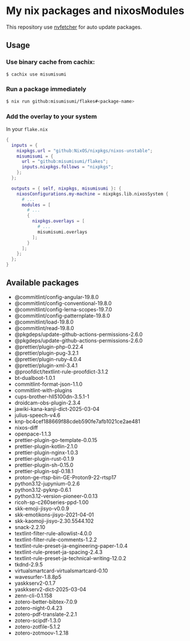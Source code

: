 # My nix packages and nixosModules

This repository use [nvfetcher](https://github.com/berberman/nvfetcher.git) for auto update packages.

## Usage

### Use binary cache from cachix:

```sh
$ cachix use misumisumi
```

### Run a package immediately

```sh
$ nix run github:misumisumi/flakes#<package-name>
```

### Add the overlay to your system

In your `flake.nix`

```nix
{
  inputs = {
    nixpkgs.url = "github:NixOS/nixpkgs/nixos-unstable";
    misumisumi = {
      url = "github:misumisumi/flakes";
      inputs.nixpkgs.follows = "nixpkgs";
    };
  };

  outputs = { self, nixpkgs, misumisumi }: {
    nixosConfigurations.my-machine = nixpkgs.lib.nixosSystem {
      # ...
      modules = [
        # ...
        {
          nixpkgs.overlays = [
            # ...
            misumisumi.overlays
          ];
        }
      ];
    };
  };
}

```

## Available packages

  - @commitlint/config-angular-19.8.0
  - @commitlint/config-conventional-19.8.0
  - @commitlint/config-lerna-scopes-19.7.0
  - @commitlint/config-patternplate-19.8.0
  - @commitlint/load-19.8.0
  - @commitlint/read-19.8.0
  - @pkgdeps/update-github-actions-permissions-2.6.0
  - @pkgdeps/update-github-actions-permissions-2.6.0
  - @prettier/plugin-php-0.22.4
  - @prettier/plugin-pug-3.2.1
  - @prettier/plugin-ruby-4.0.4
  - @prettier/plugin-xml-3.4.1
  - @proofdict/textlint-rule-proofdict-3.1.2
  - bt-dualboot-1.0.1
  - commitlint-format-json-1.1.0
  - commitlint-with-plugins
  - cups-brother-hll5100dn-3.5.1-1
  - droidcam-obs-plugin-2.3.4
  - jawiki-kana-kanji-dict-2025-03-04
  - julius-speech-v4.6
  - knp-bc4cef188669f88cdeb590fe7afb1021ce2ae481
  - nixos-diff
  - openpace-1.1.3
  - prettier-plugin-go-template-0.0.15
  - prettier-plugin-kotlin-2.1.0
  - prettier-plugin-nginx-1.0.3
  - prettier-plugin-rust-0.1.9
  - prettier-plugin-sh-0.15.0
  - prettier-plugin-sql-0.18.1
  - proton-ge-rtsp-bin-GE-Proton9-22-rtsp17
  - python3.12-jupynium-0.2.6
  - python3.12-pyknp-0.6.1
  - python3.12-version-pioneer-0.0.13
  - ricoh-sp-c260series-ppd-1.00
  - skk-emoji-jisyo-v0.0.9
  - skk-emotikons-jisyo-2021-04-01
  - skk-kaomoji-jisyo-2.30.5544.102
  - snack-2.2.10
  - textlint-filter-rule-allowlist-4.0.0
  - textlint-filter-rule-comments-1.2.2
  - textlint-rule-preset-ja-engineering-paper-1.0.4
  - textlint-rule-preset-ja-spacing-2.4.3
  - textlint-rule-preset-ja-technical-writing-12.0.2
  - tkdnd-2.9.5
  - virtualsmartcard-virtualsmartcard-0.10
  - wavesurfer-1.8.8p5
  - yaskkserv2-0.1.7
  - yaskkserv2-dict-2025-03-04
  - zenn-cli-0.1.158
  - zotero-better-bibtex-7.0.9
  - zotero-night-0.4.23
  - zotero-pdf-translate-2.2.1
  - zotero-scipdf-1.3.0
  - zotero-zotfile-5.1.2
  - zotero-zotmoov-1.2.18

